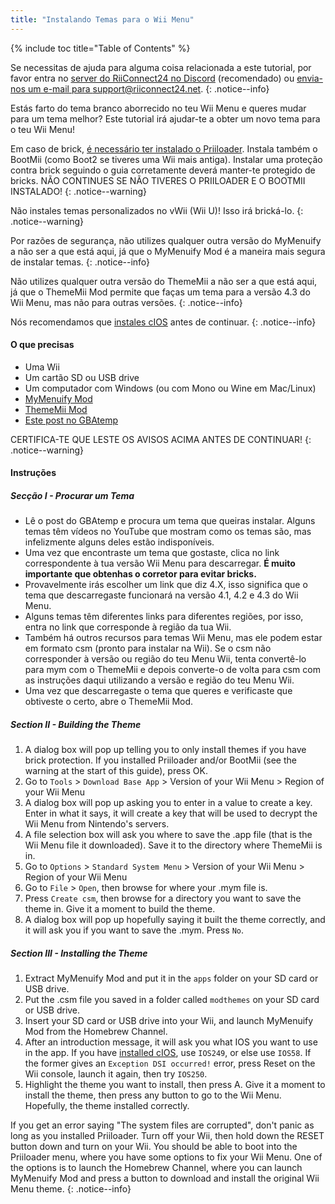 ```yaml
---
title: "Instalando Temas para o Wii Menu"
---
```


{% include toc title="Table of Contents" %}

Se necessitas de ajuda para alguma coisa relacionada a este tutorial, por favor entra no [server do RiiConnect24 no Discord](https://discord.gg/b4Y7jfD) (recomendado) ou [envia-nos um e-mail para support@riiconnect24.net](mailto:support@riiconnect24.net).
{: .notice--info}

Estás farto do tema branco aborrecido no teu Wii Menu e queres mudar para um tema melhor? Este tutorial irá ajudar-te a obter um novo tema para o teu Wii Menu!

Em caso de brick, [é necessário ter instalado o Priiloader](priiloader). Instala também o BootMii (como Boot2 se tiveres uma Wii mais antiga). Instalar uma proteção contra brick seguindo o guia corretamente deverá manter-te protegido de bricks. NÃO CONTINUES SE NÃO TIVERES O PRIILOADER E O BOOTMII INSTALADO!
{: .notice--warning}

Não instales temas personalizados no vWii (Wii U)! Isso irá brická-lo.
{: .notice--warning}

Por razões de segurança, não utilizes qualquer outra versão do MyMenuify a não ser a que está aqui, já que o MyMenuify Mod é a maneira mais segura de instalar temas.
{: .notice--info}

Não utilizes qualquer outra versão do ThemeMii a não ser a que está aqui, já que o ThemeMii Mod permite que faças um tema para a versão 4.3 do Wii Menu, mas não para outras versões.
{: .notice--info}

Nós recomendamos que [instales cIOS](cios) antes de continuar.
{: .notice--info}

#### O que precisas

* Uma Wii
* Um cartão SD ou USB drive
* Um computador com Windows (ou com Mono ou Wine em Mac/Linux)
* [MyMenuify Mod](/assets/files/MyMenuifyModv1.5.zip)
* [ThemeMii Mod](/assets/files/New_Thememii_MOD.rar)
* [Este post no GBAtemp](https://gbatemp.net/threads/wii-theme-team-creations-v2.336596/)

CERTIFICA-TE QUE LESTE OS AVISOS ACIMA ANTES DE CONTINUAR!
{: .notice--warning}

#### Instruções

##### Secção I - Procurar um Tema

* Lê o post do GBAtemp e procura um tema que queiras instalar. Alguns temas têm vídeos no YouTube que mostram como os temas são, mas infelizmente alguns deles estão indisponíveis.
* Uma vez que encontraste um tema que gostaste, clica no link correspondente à tua versão Wii Menu para descarregar. **É muito importante que obtenhas o corretor para evitar bricks.**
* Provavelmente irás escolher um link que diz 4.X, isso significa que o tema que descarregaste funcionará na versão 4.1, 4.2 e 4.3 do Wii Menu.
* Alguns temas têm diferentes links para diferentes regiões, por isso, entra no link que corresponde à região da tua Wii.
* Também há outros recursos para temas Wii Menu, mas ele podem estar em formato csm (pronto para instalar na Wii). Se o csm não corresponder à versão ou região do teu Menu Wii, tenta convertê-lo para mym com o ThemeMii e depois converte-o de volta para csm com as instruções daqui utilizando a versão e região do teu Menu Wii.
* Uma vez que descarregaste o tema que queres e verificaste que obtiveste o certo, abre o ThemeMii Mod.

##### Section II - Building the Theme

1. A dialog box will pop up telling you to only install themes if you have brick protection. If you installed Priiloader and/or BootMii (see the warning at the start of this guide), press OK.
2. Go to `Tools` > `Download Base App` > Version of your Wii Menu > Region of your Wii Menu
3. A dialog box will pop up asking you to enter in a value to create a key. Enter in what it says, it will create a key that will be used to decrypt the Wii Menu from Nintendo's servers.
4. A file selection box will ask you where to save the .app file (that is the Wii Menu file it downloaded). Save it to the directory where ThemeMii is in.
5. Go to `Options` > `Standard System Menu` > Version of your Wii Menu > Region of your Wii Menu
6. Go to `File` > `Open`, then browse for where your .mym file is.
7. Press `Create csm`, then browse for a directory you want to save the theme in. Give it a moment to build the theme.
8. A dialog box will pop up hopefully saying it built the theme correctly, and it will ask you if you want to save the .mym. Press `No`.

##### Section III - Installing the Theme

1. Extract MyMenuify Mod and put it in the `apps` folder on your SD card or USB drive.
2. Put the .csm file you saved in a folder called `modthemes` on your SD card or USB drive.
3. Insert your SD card or USB drive into your Wii, and launch MyMenuify Mod from the Homebrew Channel.
4. After an introduction message, it will ask you what IOS you want to use in the app. If you have [installed cIOS](cios), use `IOS249`, or else use `IOS58`. If the former gives an `Exception DSI occurred!` error, press Reset on the Wii console, launch it again, then try `IOS250`.
5. Highlight the theme you want to install, then press A. Give it a moment to install the theme, then press any button to go to the Wii Menu. Hopefully, the theme installed correctly.

If you get an error saying "The system files are corrupted", don't panic as long as you installed Priiloader. Turn off your Wii, then hold down the RESET button down and turn on your Wii. You should be able to boot into the Priiloader menu, where you have some options to fix your Wii Menu. One of the options is to launch the Homebrew Channel, where you can launch MyMenuify Mod and press a button to download and install the original Wii Menu theme.
{: .notice--info}
